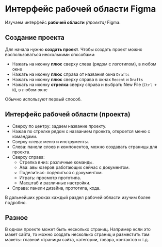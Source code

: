 # Интерфейс рабочей области Figma
Изучаем интерфейс **рабочей области** *(проекта)* Figma.

## Создание проекта
Для начала нужно **создать проект**. Чтобы создать проект можно воспользоваться несколькими способами:

* Нажать на иконку **плюс** сверху слева (рядом с логотипом), в любом окне
* Нажать на иконку **плюс** справа от названия окна `Drafts`
* Нажать на иконку **плюс** сверху справа в окнах `Recent` и `Drafts`
* Нажать на иконку **стрелка** сверху справа и выбрать New File (`Ctrl + N`), в любом окне

Обычно используют первый способ.

## Интерфейс рабочей области (проекта)
* Сверху по центру: задаем название проекту.
* Нажав по стрелке рядом с названием проекта, откроется меню с командами.
* Сверху слева: меню и инструменты.
* Слева: панели слоев и компонентов, можно создавать страницы для проекта.
* Сверху справа:
    * Стрелка вниз: различные команды.
    * Ава: авы юзеров работающих сейчас с документом.
    * Поделиться: поделиться с документом.
    * Играть: просмотр прототипа.
    * Масштаб и различные настройки.
* Справа: панели дизайна, прототипа, кода.

В дальнейших уроках каждый раздел рабочей области изучим более подробно.

## Разное
В одном проекте может быть несколько страниц. Например если это макет сайта, то можно создать несколько страниц и разместить там макеты:  главной страницы сайта, категории, товара, контактов и т.д.